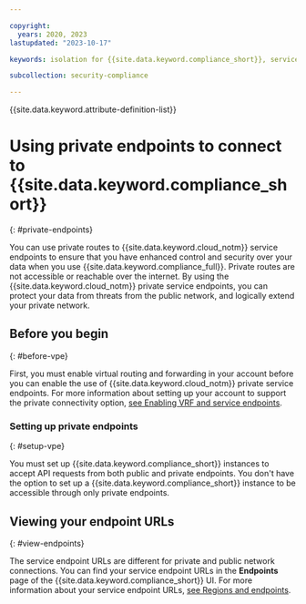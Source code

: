 ```yaml
---

copyright:
  years: 2020, 2023
lastupdated: "2023-10-17"

keywords: isolation for {{site.data.keyword.compliance_short}}, service endpoints for {{site.data.keyword.compliance_short}}, private network for {{site.data.keyword.compliance_short}}, network isolation in {{site.data.keyword.compliance_short}}, non-public routes for {{site.data.keyword.compliance_short}}, private connection for {{site.data.keyword.compliance_short}}, private endpoints 

subcollection: security-compliance

---
```


{{site.data.keyword.attribute-definition-list}}

# Using private endpoints to connect to {{site.data.keyword.compliance_short}}
{: #private-endpoints}

You can use private routes to {{site.data.keyword.cloud_notm}} service endpoints to ensure that you have enhanced control and security over your data when you use {{site.data.keyword.compliance_full}}. Private routes are not accessible or reachable over the internet. By using the {{site.data.keyword.cloud_notm}} private service endpoints, you can protect your data from threats from the public network, and logically extend your private network.

## Before you begin
{: #before-vpe}

First, you must enable virtual routing and forwarding in your account before you can enable the use of {{site.data.keyword.cloud_notm}} private service endpoints. For more information about setting up your account to support the private connectivity option, [see Enabling VRF and service endpoints](/docs/account?topic=account-vrf-service-endpoint).

### Setting up private endpoints
{: #setup-vpe}

You must set up {{site.data.keyword.compliance_short}} instances to accept API requests from both public and private endpoints. You don't have the option to set up a {{site.data.keyword.compliance_short}} instance to be accessible through only private endpoints.


## Viewing your endpoint URLs
{: #view-endpoints}

The service endpoint URLs are different for private and public network connections. You can find your service endpoint URLs in the **Endpoints** page of the {{site.data.keyword.compliance_short}} UI. For more information about your service endpoint URLs, [see Regions and endpoints](/docs/security-compliance?topic=security-compliance-endpoints).


